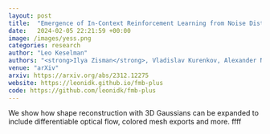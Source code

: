 ```yaml
---
layout: post
title:  "Emergence of In-Context Reinforcement Learning from Noise Distillation"
date:   2024-02-05 22:21:59 +00:00
image: /images/yess.png
categories: research
author: "Leo Keselman"
authors: "<strong>Ilya Zisman</strong>, Vladislav Kurenkov, Alexander Nikulin, Viacheslav Sinii, Sergey Kolesnikov"
venue: "arXiv"
arxiv: https://arxiv.org/abs/2312.12275
website: https://leonidk.github.io/fmb-plus
code: https://github.com/leonidk/fmb-plus
---
```

We show how shape reconstruction with 3D Gaussians can be expanded to include differentiable optical flow, colored mesh exports and more. ffff